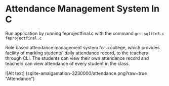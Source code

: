 # Attendance Management System In C

Run application by running feprojectfinal.c with the command `gcc sqlite3.c feprojectfinal.c`

Role based attendance management system for a college, which provides facility of marking students’ daily attendance record, to the teachers through CLI. The students can view their own attendance record and teachers can view attendance of every student in the class.

![Alt text] (sqlite-amalgamation-3230000/attendance.png?raw=true "Attendance")


